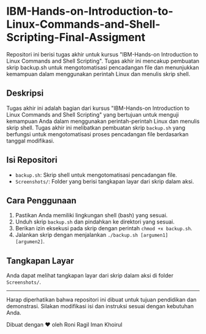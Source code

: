 # IBM-Hands-on-Introduction-to-Linux-Commands-and-Shell-Scripting-Final-Assigment
 Repositori ini berisi tugas akhir untuk kursus "IBM-Hands-on Introduction to Linux Commands and Shell Scripting". Tugas akhir ini mencakup pembuatan skrip backup.sh untuk mengotomatisasi pencadangan file dan menunjukkan kemampuan dalam menggunakan perintah Linux dan menulis skrip shell.

## Deskripsi

Tugas akhir ini adalah bagian dari kursus "IBM-Hands-on Introduction to Linux Commands and Shell Scripting" yang bertujuan untuk menguji kemampuan Anda dalam menggunakan perintah-perintah Linux dan menulis skrip shell. Tugas akhir ini melibatkan pembuatan skrip `backup.sh` yang berfungsi untuk mengotomatisasi proses pencadangan file berdasarkan tanggal modifikasi.

## Isi Repositori

- `backup.sh`: Skrip shell untuk mengotomatisasi pencadangan file.
- `Screenshots/`: Folder yang berisi tangkapan layar dari skrip dalam aksi.

## Cara Penggunaan

1. Pastikan Anda memiliki lingkungan shell (bash) yang sesuai.
2. Unduh skrip `backup.sh` dan pindahkan ke direktori yang sesuai.
3. Berikan izin eksekusi pada skrip dengan perintah `chmod +x backup.sh`.
4. Jalankan skrip dengan menjalankan `./backup.sh [argumen1] [argumen2]`.

## Tangkapan Layar

Anda dapat melihat tangkapan layar dari skrip dalam aksi di folder `Screenshots/`.

---

Harap diperhatikan bahwa repositori ini dibuat untuk tujuan pendidikan dan demonstrasi. Silakan modifikasi isi dan instruksi sesuai dengan kebutuhan Anda.

Dibuat dengan :heart: oleh Roni Ragil Iman Khoirul
